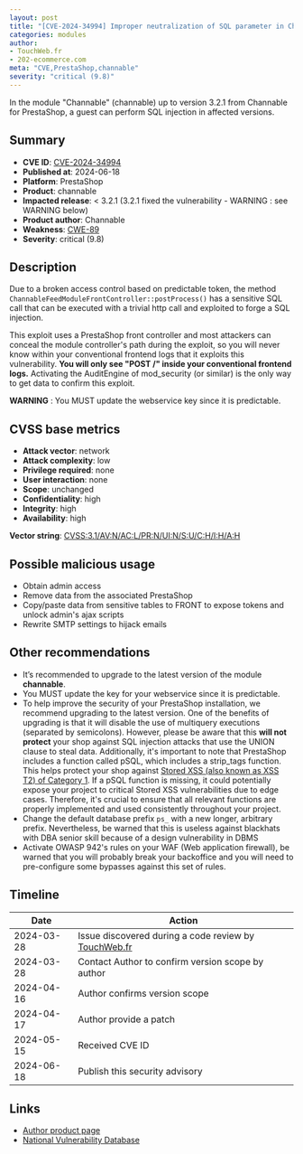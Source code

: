```yaml
---
layout: post
title: "[CVE-2024-34994] Improper neutralization of SQL parameter in Channable module for PrestaShop"
categories: modules
author:
- TouchWeb.fr
- 202-ecommerce.com
meta: "CVE,PrestaShop,channable"
severity: "critical (9.8)"
---
```


In the module "Channable" (channable) up to version 3.2.1 from Channable for PrestaShop, a guest can perform SQL injection in affected versions.

## Summary

* **CVE ID**: [CVE-2024-34994](https://cve.mitre.org/cgi-bin/cvename.cgi?name=CVE-2024-34994)
* **Published at**: 2024-06-18
* **Platform**: PrestaShop
* **Product**: channable
* **Impacted release**: < 3.2.1 (3.2.1 fixed the vulnerability - WARNING : see WARNING below)
* **Product author**: Channable
* **Weakness**: [CWE-89](https://cwe.mitre.org/data/definitions/89.html)
* **Severity**: critical (9.8)

## Description

Due to a broken access control based on predictable token, the method `ChannableFeedModuleFrontController::postProcess()` has a sensitive SQL call that can be executed with a trivial http call and exploited to forge a SQL injection.

This exploit uses a PrestaShop front controller and most attackers can conceal the module controller's path during the exploit, so you will never know within your conventional frontend logs that it exploits this vulnerability. **You will only see "POST /" inside your conventional frontend logs.** Activating the AuditEngine of mod_security (or similar) is the only way to get data to confirm this exploit.

**WARNING** : You MUST update the webservice key since it is predictable.

## CVSS base metrics

* **Attack vector**: network
* **Attack complexity**: low
* **Privilege required**: none
* **User interaction**: none
* **Scope**: unchanged
* **Confidentiality**: high
* **Integrity**: high
* **Availability**: high

**Vector string**: [CVSS:3.1/AV:N/AC:L/PR:N/UI:N/S:U/C:H/I:H/A:H](https://nvd.nist.gov/vuln-metrics/cvss/v3-calculator?vector=AV:N/AC:L/PR:N/UI:N/S:U/C:H/I:H/A:H)

## Possible malicious usage

* Obtain admin access
* Remove data from the associated PrestaShop
* Copy/paste data from sensitive tables to FRONT to expose tokens and unlock admin's ajax scripts
* Rewrite SMTP settings to hijack emails

## Other recommendations

* It’s recommended to upgrade to the latest version of the module **channable**.
* You MUST update the key for your webservice since it is predictable.
* To help improve the security of your PrestaShop installation, we recommend upgrading to the latest version. One of the benefits of upgrading is that it will disable the use of multiquery executions (separated by semicolons). However, please be aware that this **will not protect** your shop against SQL injection attacks that use the UNION clause to steal data. Additionally, it's important to note that PrestaShop includes a function called pSQL, which includes a strip_tags function. This helps protect your shop against [Stored XSS (also known as XSS T2) of Category 1](https://security.friendsofpresta.org/modules/2023/02/07/stored-xss.html). If a pSQL function is missing, it could potentially expose your project to critical Stored XSS vulnerabilities due to edge cases. Therefore, it's crucial to ensure that all relevant functions are properly implemented and used consistently throughout your project.
* Change the default database prefix `ps_` with a new longer, arbitrary prefix. Nevertheless, be warned that this is useless against blackhats with DBA senior skill because of a design vulnerability in DBMS
* Activate OWASP 942's rules on your WAF (Web application firewall), be warned that you will probably break your backoffice and you will need to pre-configure some bypasses against this set of rules.

## Timeline

| Date | Action |
|--|--|
| 2024-03-28 | Issue discovered during a code review by [TouchWeb.fr](https://www.touchweb.fr) |
| 2024-03-28 | Contact Author to confirm version scope by author |
| 2024-04-16 | Author confirms version scope |
| 2024-04-17 | Author provide a patch |
| 2024-05-15 | Received CVE ID |
| 2024-06-18 | Publish this security advisory |

## Links

* [Author product page](https://www.channable.com/fr/integrations/prestashop)
* [National Vulnerability Database](https://nvd.nist.gov/vuln/detail/CVE-2024-34994)
